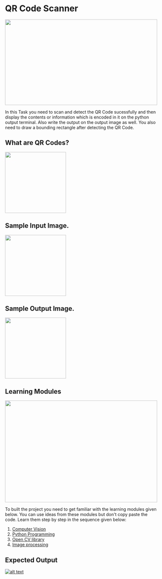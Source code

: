 # QR Code Scanner

<img align = "center" width = "500" height = "281" src = "https://github.com/varun7860/Artificial-Intelligence/blob/main/Image%20Processing/QR%20Code%20Scanner/Assets/QR%20Code%20Scanner.png">

In this Task you need to scan and detect the QR Code sucessfully and then display the contents or information which
is encoded in it on the python output terminal. Also write the output on the output image as well. You also need to draw 
a bounding rectangle after detecting the QR Code.

## What are QR Codes?

<img align = "center" width = "200" height = "200" src = "">

## Sample Input Image.

<img align = "center" width = "200" height = "200" src = "">

## Sample Output Image.

<img align = "center" width = "200" height = "200" src = "">

## Learning Modules

<img align="center" width="500" height="334" src="https://github.com/varun7860/Artificial-Intelligence/blob/main/Image%20Processing/Dino%20T-Rex%20Game%20Using%20Gesture%20Recognition/Assets/Learning%20Modules.jpg">

To built the project you need to get familiar with the learning modules given below. You can use ideas from these modules but don't copy paste the code.
Learn them step by step in the sequence given below:

1. [Computer Vision](https://tryolabs.com/resources/introductory-guide-computer-vision/)
2. [Python Programming](https://www.w3schools.com/python/)
3. [Open CV library](https://www.geeksforgeeks.org/opencv-python-tutorial/)
4. [Image processing](https://en.wikipedia.org/wiki/Digital_image_processing)

## Expected Output
[![alt text][1]][2]

[1]: https://github.com/varun7860/Artificial-Intelligence/blob/main/Image%20Processing/Dino%20T-Rex%20Game%20Using%20Gesture%20Recognition/Assets/Output.png
[2]: https://youtu.be/6qf6tvbE4x0
